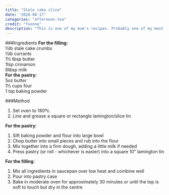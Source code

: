 ```yaml
---
title: "Stale cake slice"
date: "2020-08-17"
categories: "afternoon-tea"
credit: "Yvonne"
description: "This is one of my mum's recipes. Probably one of my most fav baked things of all time; up there with a good eccles cake if you like that kind of thing"
---
```


###Ingredients
**For the filling:**  
½lb stale cake crumbs  
½lb currants  
1½ tbsp butter  
1tsp cinnamon  
6tbsp milk  
**For the pastry:**  
5oz butter  
1½ cups four  
1 tsp baking powder

###Method

1. Set oven to 180ºc.
2. Line and grease a square or rectangle lamington/slice tin

**For the pastry**:

1. Sift baking powder and flour into large bowl
2. Chop butter into small pieces and rub into the flour
3. Mix together into a firm dough, adding a little milk if needed
4. Press pastry (or roll - whichever is easier) into a square 10" lamington tin

**For the filling**:

1. Mix all ingredients in saucepan over low heat and combine well
2. Pour into pastry case
3. Bake in moderate oven for approximately 30 minutes or until the top is soft to touch but dry in the centre
